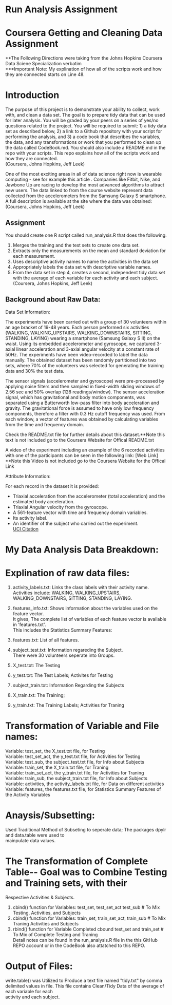 # Run Analysis Assignment
# Coursera Getting and Cleaning Data Assignment  <br />
**The Following Directions were taking from the Johns Hopkins Coursera Data Sciene Specialization verbatim  <br />
***Important Note: My explination of how all of the scripts work and how they are connected starts on Line 48.  <br />

# Introduction

The purpose of this project is to demonstrate your ability to collect, work with, and clean a data set. The goal is to prepare tidy data that can be used for later analysis. You will be graded by your peers on a series of yes/no questions related to the project. You will be required to submit: 1) a tidy data set as described below, 2) a link to a Github repository with your script for performing the analysis, and 3) a code book that describes the variables, the data, and any transformations or work that you performed to clean up the data called CodeBook.md. You should also include a README.md in the repo with your scripts. This repo explains how all of the scripts work and how they are connected.  <br /> (Coursera, Johns Hopkins, Jeff Leek)

One of the most exciting areas in all of data science right now is wearable computing - see for example this article . Companies like Fitbit, Nike, and Jawbone Up are racing to develop the most advanced algorithms to attract new users. The data linked to from the course website represent data collected from the accelerometers from the Samsung Galaxy S smartphone. A full description is available at the site where the data was obtained: 
<br /> (Coursera, Johns Hopkins, Jeff Leek)

## Assignment

You should create one R script called run_analysis.R that does the following. 
1. Merges the training and the test sets to create one data set.
2. Extracts only the measurements on the mean and standard deviation for each measurement. 
3. Uses descriptive activity names to name the activities in the data set
4. Appropriately labels the data set with descriptive variable names. 
5. From the data set in step 4, creates a second, independent tidy data set with the average of each variable for each activity and each subject.
<br /> (Coursera, Johns Hopkins, Jeff Leek)


## Background about Raw Data:

Data Set Information:

The experiments have been carried out with a group of 30 volunteers within an age bracket of 19-48 years. Each person performed six activities (WALKING, WALKING_UPSTAIRS, WALKING_DOWNSTAIRS, SITTING, STANDING, LAYING) wearing a smartphone (Samsung Galaxy S II) on the waist. Using its embedded accelerometer and gyroscope, we captured 3-axial linear acceleration and 3-axial angular velocity at a constant rate of 50Hz. The experiments have been video-recorded to label the data manually. The obtained dataset has been randomly partitioned into two sets, where 70% of the volunteers was selected for generating the training data and 30% the test data. <br /> 

The sensor signals (accelerometer and gyroscope) were pre-processed by applying noise filters and then sampled in fixed-width sliding windows of 2.56 sec and 50% overlap (128 readings/window). The sensor acceleration signal, which has gravitational and body motion components, was separated using a Butterworth low-pass filter into body acceleration and gravity. The gravitational force is assumed to have only low frequency components, therefore a filter with 0.3 Hz cutoff frequency was used. From each window, a vector of features was obtained by calculating variables from the time and frequency domain.<br /> 

Check the README.txt file for further details about this dataset.**Note this text is not included go to the Coursera Website for Offical README.txt <br /> 

A video of the experiment including an example of the 6 recorded activities with one of the participants can be seen in the following link: [Web Link] **Note this Video is not included go to the Coursera Website
for the Offical Link <br /> 


Attribute Information:

For each record in the dataset it is provided: 
- Triaxial acceleration from the accelerometer (total acceleration) and the estimated body acceleration. 
- Triaxial Angular velocity from the gyroscope. 
- A 561-feature vector with time and frequency domain variables. 
- Its activity label. 
- An identifier of the subject who carried out the experiment. <br /> 
[UCI Citation](http://archive.ics.uci.edu/ml/datasets/Human+Activity+Recognition+Using+Smartphones)

# My Data Analysis Data Breakdown: <br />

# Explination of raw data files: <br />

1. activity_labels.txt: Links the class labels with their activity name.  <br />
Activities include: WALKING, WALKING_UPSTAIRS, WALKING_DOWNSTAIRS, SITTING, STANDING, LAYING.  <br />

2. features_info.txt: Shows information about the variables used on the feature vector. <br /> 
It gives, The complete list of variables of each feature vector is available in 'features.txt'.  <br /> 
This includes the Statistics Summary Features: 

3. features.txt: List of all features.  <br />

4. subject_test.txt: Information regareding the Subject.  <br />
There were 30 volunteers seperate into Groups. <br />

5. X_test.txt: The Testing   <br />

6. y_test.txt: The Test Labels; Activites for Testing  <br />

7. subject_train.txt: Information Regarding the Subjects  <br />

8. X_train.txt: The Training;   <br />

9. y_train.txt: The Training Labels; Activities for Traning  <br />

# Transformation of Variable and File names:  <br />
Variable: test_set, the X_test.txt file, for Testing  <br />
Variable: test_set_act, the y_test.txt file, for Activities for Testing  <br />
Variable: test_sub, the subject_test.txt file, for Info about Subjects  <br />
Variable: train_set, the X_train.txt file, for Traning  <br />
Variable: train_set_act, the y_train.txt file, for Activities for Traning  <br />
Variable: train_sub, the subject_train.txt file, for Info about Subjects  <br />
Variable: activities, the activity_labels.txt file, for Data on different activities  <br />
Variable: features, the features.txt file, for Statistics Summary Features of the Activity Variables

# Anaysis/Subsetting:
Used Traditional Method of Subseting to seperate data; The packages dpylr and data.table were used to <br />
mainpulate data values. <br />
# The Transformation of Complete Table-- Goal was to Combine Testing and Training sets, with their <br />
Respective Activities & Subjects. <br />
1. cbind() function for Variables: test_set, test_set_act test_sub # To Mix Testing, Activities, and Subjects <br />
2. cbind() function for Variables: train_set, train_set_act, train_sub # To Mix Traning Activities and Subjects
3. rbind() function for Variable Completed cbound test_set and train_set # To Mix of Complete Testing and Traning   <br />
Detail notes can be found in the  run_analysis.R file in the this GitHub REPO account or in the CodeBook also attatched to this REPO. <br />

# Output of Files:
write.table() was Utilized to Produce a text file named "tidy.txt" by comma <br />
delimited values in file. This file contains Clean/Tidy Data of the average of each variable for each<br /> activity and each subject. <br />



